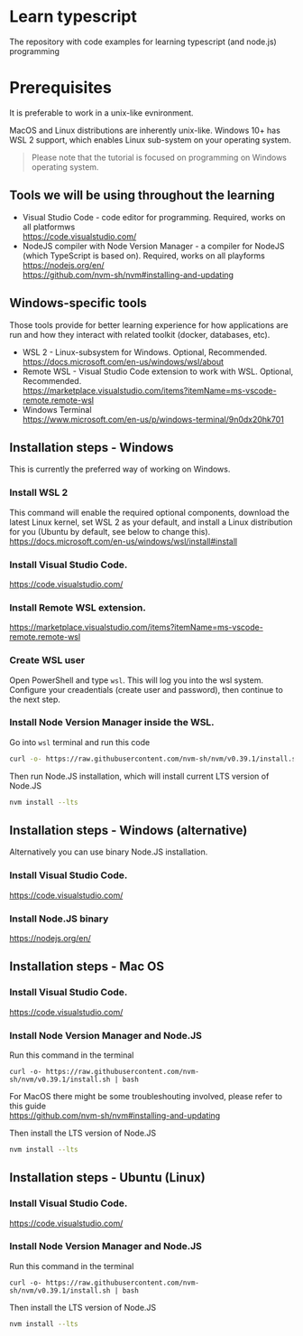 # Learn typescript

The repository with code examples for learning typescript (and node.js) programming

# Prerequisites

It is preferable to work in a unix-like evnironment. 

MacOS and Linux distributions are inherently unix-like. Windows 10+ has WSL 2 support, which enables Linux sub-system on your operating system.

> Please note that the tutorial is focused on programming on Windows operating system.

## Tools we will be using throughout the learning

* Visual Studio Code - code editor for programming. Required, works on all platformws <br> https://code.visualstudio.com/
* NodeJS compiler with Node Version Manager - a compiler for NodeJS (which TypeScript is based on). Required, works on all playforms <br> 
https://nodejs.org/en/ <br> 
https://github.com/nvm-sh/nvm#installing-and-updating

## Windows-specific tools

Those tools provide for better learning experience for how applications are run and how they interact with related toolkit (docker, databases, etc).

* WSL 2 - Linux-subsystem for Windows. Optional, Recommended. <br> https://docs.microsoft.com/en-us/windows/wsl/about
* Remote WSL - Visual Studio Code extension to work with WSL. Optional, Recommended. <br> https://marketplace.visualstudio.com/items?itemName=ms-vscode-remote.remote-wsl
* Windows Terminal <br> https://www.microsoft.com/en-us/p/windows-terminal/9n0dx20hk701

## Installation steps - Windows

This is currently the preferred way of working on Windows.

### Install WSL 2
This command will enable the required optional components, download the latest Linux kernel, set WSL 2 as your default, and install a Linux distribution for you (Ubuntu by default, see below to change this).<br>
https://docs.microsoft.com/en-us/windows/wsl/install#install

### Install Visual Studio Code. 
https://code.visualstudio.com/

### Install Remote WSL extension. 
https://marketplace.visualstudio.com/items?itemName=ms-vscode-remote.remote-wsl

### Create WSL user
Open PowerShell and type ```wsl```. This will log you into the wsl system. Configure your creadentials (create user and password), then continue to the next step.

### Install Node Version Manager inside the WSL.
Go into ```wsl``` terminal and run this code
```bash
curl -o- https://raw.githubusercontent.com/nvm-sh/nvm/v0.39.1/install.sh | bash
```
Then run Node.JS installation, which will install current LTS version of Node.JS
```bash
nvm install --lts
```

## Installation steps - Windows (alternative)

Alternatively you can use binary Node.JS installation. 

### Install Visual Studio Code. 
https://code.visualstudio.com/

### Install Node.JS binary
https://nodejs.org/en/


## Installation steps - Mac OS

### Install Visual Studio Code. 
https://code.visualstudio.com/

### Install Node Version Manager and Node.JS
Run this command in the terminal
```shell
curl -o- https://raw.githubusercontent.com/nvm-sh/nvm/v0.39.1/install.sh | bash
```
For MacOS there might be some troubleshouting involved, please refer to this guide<br>
https://github.com/nvm-sh/nvm#installing-and-updating

Then install the LTS version of Node.JS
```bash
nvm install --lts
```

## Installation steps - Ubuntu (Linux)

### Install Visual Studio Code. 
https://code.visualstudio.com/

### Install Node Version Manager and Node.JS
Run this command in the terminal
```shell
curl -o- https://raw.githubusercontent.com/nvm-sh/nvm/v0.39.1/install.sh | bash
```

Then install the LTS version of Node.JS
```bash
nvm install --lts
```
